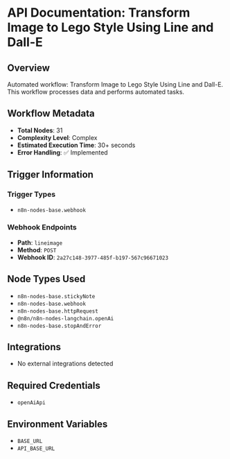 # API Documentation: Transform Image to Lego Style Using Line and Dall-E

## Overview
Automated workflow: Transform Image to Lego Style Using Line and Dall-E. This workflow processes data and performs automated tasks.

## Workflow Metadata
- **Total Nodes**: 31
- **Complexity Level**: Complex
- **Estimated Execution Time**: 30+ seconds
- **Error Handling**: ✅ Implemented

## Trigger Information
### Trigger Types
- `n8n-nodes-base.webhook`

### Webhook Endpoints
- **Path**: `lineimage`
- **Method**: `POST`
- **Webhook ID**: `2a27c148-3977-485f-b197-567c96671023`


## Node Types Used
- `n8n-nodes-base.stickyNote`
- `n8n-nodes-base.webhook`
- `n8n-nodes-base.httpRequest`
- `@n8n/n8n-nodes-langchain.openAi`
- `n8n-nodes-base.stopAndError`

## Integrations
- No external integrations detected

## Required Credentials
- `openAiApi`

## Environment Variables
- `BASE_URL`
- `API_BASE_URL`
